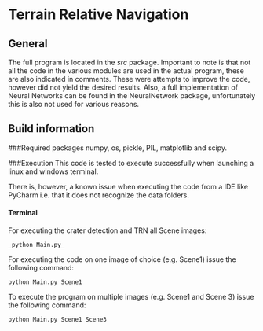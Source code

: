 # Terrain Relative Navigation

## General
The full program is located in the _src_ package. Important to note is that not all the code in the various modules are used
 in the actual program, these are also indicated in comments. These were attempts to improve the code, however did not
 yield the desired results. Also, a full implementation of Neural Networks can be found in the NeuralNetwork package, unfortunately
 this is also not used for various reasons.
## Build information
###Required packages
numpy, os, pickle, PIL, matplotlib and scipy.

###Execution
This code is tested to execute successfully when launching a linux and windows terminal. 

There is, however, a known issue when executing the code from a IDE like PyCharm i.e. that it does not 
 recognize the data folders.

#### Terminal
For executing the crater detection and TRN all Scene images: 

`_python Main.py_`

For executing the code on one image of choice (e.g. Scene1) issue the following command:

`python Main.py Scene1`

To execute the program on multiple images (e.g. Scene1 and Scene 3) issue the following command: 

`python Main.py Scene1 Scene3`

